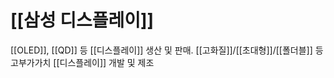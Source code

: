 # [[삼성 디스플레이]]
[[OLED]], [[QD]] 등 [[디스플레이]] 생산 및 판매. [[고화질]]/[[초대형]]/[[폴더블]] 등 고부가가치 [[디스플레이]] 개발 및 제조